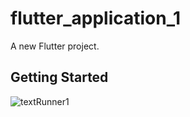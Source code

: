 # flutter_application_1

A new Flutter project.

## Getting Started
![textRunner1](https://user-images.githubusercontent.com/28535918/117212115-95b88e80-ae02-11eb-82e7-ba7e0834a79d.png)
